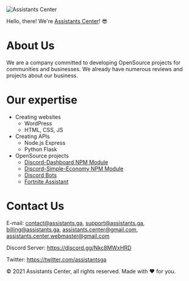 ![Assistants Center](https://cdn.assistants.ga/kxkwe7xd)

Hello, there! We're [Assistants Center](https://assistants.ga/)! 😎

# About Us

We are a company committed to developing OpenSource projects for communities and businesses. We already have numerous reviews and projects about our business.

# Our expertise

- Creating websites
  - WordPress
  - HTML, CSS, JS
- Creating APIs
  - Node.js Express
  - Python Flask
- OpenSource projects
  - [Discord-Dashboard NPM Module](https://www.npmjs.com/package/discord-dashboard)
  - [Discord-Simple-Economy NPM Module](https://www.npmjs.com/package/discord-simple-economy)
  - [Discord Bots](https://assistants.ga/#what-can-we-do-for-you)
  - [Fortnite Assistant](https://node.assistants.ga/)

# Contact Us

E-mail: contact@assistants.ga, support@assistants.ga, billing@assistants.ga, assistants.center@gmail.com, assistants.center.webmaster@gmail.com

Discord Server: https://discord.gg/Nkc8MWxHRD

Twitter: https://twitter.com/assistantsga

© 2021 Assistants Center, all rights reserved. Made with ❤️ for you.
